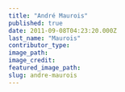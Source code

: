```yaml
---
title: "André Maurois"
published: true
date: 2011-09-08T04:23:20.000Z
last_name: "Maurois"
contributor_type:
image_path:
image_credit:
featured_image_path:
slug: andre-maurois
---
```

